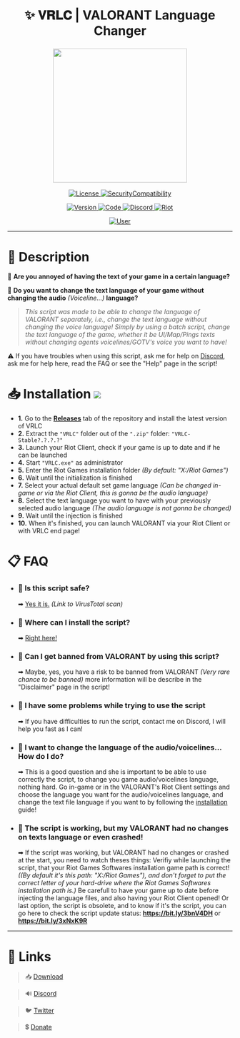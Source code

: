 <h1 align="center">
✨ 𝐕𝐑𝐋𝐂 | VALORANT Language Changer
</h1>

<h3 align="center">
<img src= "https://imgur.com/aQ5uXQ4.png alt="Logo" width="300" height="300""/>
</h3>
<p align="center">
<a href="https://github.com/SKAREZ/VALORANT-LanguageChanger/blob/vrlc/LICENSE">
<img alt="License" src="https://img.shields.io/badge/📜 LICENSE-0D1117?style=for-the-badge">
</a>
<a href="https://github.com/SKAREZ/VALORANT-LanguageChanger/blob/vrlc/SECURITY.md">
<img alt="SecurityCompatibility" src="https://img.shields.io/badge/🔑 SECURITY/COMPATIBILITY-0D1117?style=for-the-badge">
</a>
</p>

<p align="center">
<a href="https://github.com/SKAREZ/VALORANT-LanguageChanger/releases">
<img alt="Version" src="https://img.shields.io/badge/1.1.6.0-2C3237?style=for-the-badge&logo=github&logoColor=FFFFFF">
</a>
<a href="https://docs.microsoft.com/en-us/learn/modules/bash-introduction/">
<img alt="Code" src="https://img.shields.io/badge/BATCH-000000?style=for-the-badge&logo=Windows&logoColor=4F93CB">
</a>
<a href="https://discord.gg/sS7X8cPt62">
<img alt="Discord" src="https://img.shields.io/badge/DISCORD-304090?style=for-the-badge&logo=Discord&logoColor=FFFFFF">
</a>
<a href="https://playvalorant.com">
<img alt="Riot" src="https://img.shields.io/badge/VALORANT | 6.0-D32936?style=for-the-badge&logo=riot-games&logoColor=white">
</a>
<p align="center">
<a href="https://twitter.com/SKAREZ_Z">
<img alt="User" src="https://img.shields.io/badge/MADE WITH ❤ BY SKAREZ-FF5050?style=for-the-badge">
</a>
</p>

---

<h1 align="left">
🧾 Description
</h1>

🤔 **Are you annoyed of having the text of your game in a certain language?**

🔎 **Do you want to change the text language of your game without changing the audio** *(Voiceline...)* **language?**

> *This script was made to be able to change the language of VALORANT separately, i.e., change the text language without changing the voice language!
Simply by using a batch script, change the text language of the game, whether it be UI/Map/Pings texts without changing agents voicelines/GOTV's voice you want to have!*

⚠ If you have troubles when using this script, ask me for help on [Discord](https://discord.gg/sS7X8cPt62), ask me for help here, read the FAQ or see the "Help" page in the script!

<h1 align="left">
📥 Installation
<a href="https://github.com/SKAREZ/VALORANT-LanguageChanger/releases">
<img alt"Downloads" src="https://img.shields.io/github/downloads/SKAREZ/VALORANT-LanguageChanger/total?&logo=github&logoColor=FFFFFF">
</a>
</h1>

- **1.** Go to the **[Releases](https://github.com/SKAREZ/VALORANT-LanguageChanger/releases/)** tab of the repository and install the latest version of VRLC
- **2.** Extract the `"VRLC"` folder out of the `".zip"` folder: `"VRLC-Stable?.?.?.?"`
- **3.** Launch your Riot Client, check if your game is up to date and if he can be launched
- **4.** Start `"VRLC.exe"` as administrator
- **5.** Enter the Riot Games installation folder *(By default: "X:/Riot Games")*
- **6.** Wait until the initialization is finished
- **7.** Select your actual default set game language *(Can be changed in-game or via the Riot Client, this is gonna be the audio language)*
- **8.** Select the text language you want to have with your previously selected audio language *(The audio language is not gonna be changed)*
- **9.** Wait until the injection is finished
- **10.** When it's finished, you can launch VALORANT via your Riot Client or with VRLC end page!

<h1 align="left">
📋 FAQ
</h1>

- ### 💬 Is this script safe?
  ➡ [Yes it is.](https://www.virustotal.com/gui/file/2030956e0086cea9e98a81d0ad5730301cf52564544026a29c0fd7051b06a54e/detection) *(Link to VirusTotal scan)*

- ### 💬 Where can I install the script?
  ➡ [Right here!](https://github.com/SKAREZ/VALORANT-LanguageChanger/releases/)

- ### 💬 Can I get banned from VALORANT by using this script?
  ➡ Maybe, yes, you have a risk to be banned from VALORANT *(Very rare chance to be banned)* more information will be describe in the "Disclaimer" page in the script!

- ### 💬 I have some problems while trying to use the script
  ➡ If you have difficulties to run the script, contact me on Discord, I will help you fast as I can!

- ### 💬 I want to change the language of the audio/voicelines... How do I do?
  ➡ This is a good question and she is important to be able to use correctly the script, to change you game audio/voicelines language, nothing hard. Go in-game or in the VALORANT's Riot Client settings and choose the language you want for the audio/voicelines language, and change the text file language if you want to by following the [installation](https://github.com/SKAREZ/VALORANT-LanguageChanger#installation) guide!

- ### 💬 The script is working, but my VALORANT had no changes on texts language or even crashed!
  ➡ If the script was working, but VALORANT had no changes or crashed at the start, you need to watch theses things:
  Verifiy while launching the script, that your Riot Games Softwares installation game path is correct! *((By default it's this path: "X:/Riot Games"), and don't forget to put the correct letter of your hard-drive where the Riot Games Softwares installation path is.)*
  Be carefull to have your game up to date before injecting the language files, and also having your Riot Client opened!
  Or last option, the script is obsolete, and to know if it's the script, you can go here to check the script update status: **https://bit.ly/3bnV4DH** or **https://bit.ly/3xNxK9R**

---

# 🔗 **Links**

> 📥 [Download](https://github.com/SKAREZ/VALORANT-LanguageChanger/releases/)

> 🔊 [Discord](https://discord.gg/sS7X8cPt62)

> 🐦 [Twitter](https://twitter.com/SKAREZ_Z)

> 💲 [Donate](https://paypal.me/skz54)
